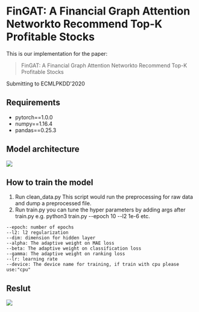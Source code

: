 # FinGAT: A Financial Graph Attention Networkto Recommend Top-K Profitable Stocks
This is our implementation for the paper:

> FinGAT: A Financial Graph Attention Networkto Recommend Top-K Profitable Stocks

Submitting to ECMLPKDD'2020

## Requirements
* pytorch==1.0.0
* numpy==1.16.4
* pandas==0.25.3

## Model architecture
![](https://i.imgur.com/ABP1ci6.jpg)


## How to train the model
1. Run clean_data.py
This script would run the preprocessing for raw data and dump a preprocessed file.
2. Run train.py
you can tune the hyper parameters by adding args after train.py
e.g. python3 train.py --epoch 10 --l2 1e-6 etc.
```
--epoch: number of epochs
--l2: l2 regularization
--dim: dimension for hidden layer
--alpha: The adaptive weight on MAE loss
--beta: The adaptive weight on classification loss
--gamma: The adaptive weight on ranking loss
--lr: learning rate
--device: The device name for training, if train with cpu please use:"cpu"
```

## Reslut
![](https://i.imgur.com/uF1RFaO.png)


